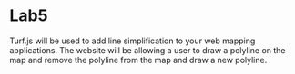 # Lab5
 Turf.js will be used to add line simplification to your web mapping applications. The website will be allowing a user to draw a polyline on the map and remove the polyline from the map and draw a new polyline. 

